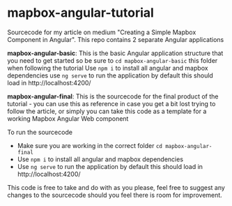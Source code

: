 # mapbox-angular-tutorial
 Sourcecode for my article on medium "Creating a Simple Mapbox Component in Angular". This repo contains 2 separate Angular applications
 
**mapbox-angular-basic**:
This is the basic Angular application structure that you need to get started so be sure to `cd mapbox-angular-basic` this folder when following the tutorial 
Use `npm i` to install all angular and mapbox dependencies
use `ng serve` to run the application by default this should load in http://localhost:4200/

**mapbox-angular-final**:
This is the sourcecode for the final product of the tutorial - you can use this as reference in case you get a bit lost trying to follow the article, or simply you can take this code as a template for a working Mapbox Angular Web component

To run the sourcecode
- Make sure you are working in the correct folder `cd mapbox-angular-final`
- Use `npm i` to install all angular and mapbox dependencies
- Use `ng serve` to run the application by default this should load in http://localhost:4200/

This code is free to take and do with as you please, feel free to suggest any changes to the sourcecode should you feel there is room for improvement.
